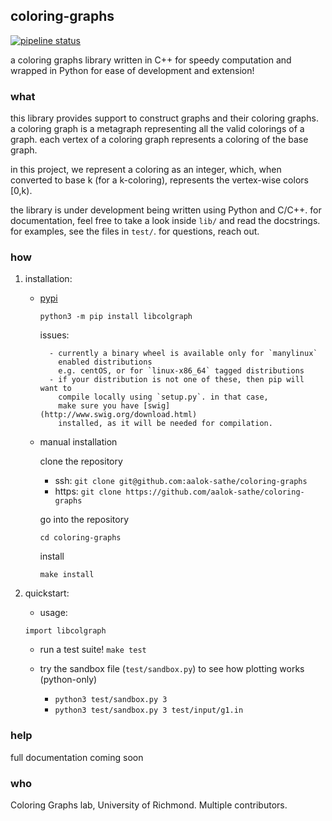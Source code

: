 ## coloring-graphs
[![pipeline status](https://aalok-sathe.gitlab.io/coloring-graphs/build.svg?v=2226560990706518353)](https://gitlab.com/aalok-sathe/coloring-graphs/)

a coloring graphs library written in C++ for speedy computation and wrapped in
Python for ease of development and extension!

### what
this library provides support to construct graphs and their coloring graphs.
a coloring graph is a metagraph representing all the valid colorings of a graph.
each vertex of a coloring graph represents a coloring of the base graph.

in this project, we represent a coloring as an integer, which, when converted to
base k (for a k-coloring), represents the vertex-wise colors [0,k).

the library is under development being written using Python and C/C++.
for documentation, feel free to take a look inside `lib/` and read the docstrings.
for examples, see the files in `test/`.
for questions, reach out.

### how
1. installation:

    - [pypi](https://pypi.org/project/libcolgraph/)

        `python3 -m pip install libcolgraph`

        issues:

            - currently a binary wheel is available only for `manylinux`
              enabled distributions
              e.g. centOS, or for `linux-x86_64` tagged distributions
            - if your distribution is not one of these, then pip will want to
              compile locally using `setup.py`. in that case,
              make sure you have [swig](http://www.swig.org/download.html)
              installed, as it will be needed for compilation.

    - manual installation

        clone the repository
        - ssh:
        `git clone git@github.com:aalok-sathe/coloring-graphs`
        - https:
        `git clone https://github.com/aalok-sathe/coloring-graphs`

        go into the repository

        `cd coloring-graphs`

        install

        `make install`


2. quickstart:

    - usage:

    `import libcolgraph`

    - run a test suite!
    `make test`

    - try the sandbox file (`test/sandbox.py`) to see how plotting works (python-only)
        - `python3 test/sandbox.py 3`
        - `python3 test/sandbox.py 3 test/input/g1.in`


### help

full documentation coming soon


### who

Coloring Graphs lab, University of Richmond. Multiple contributors.


